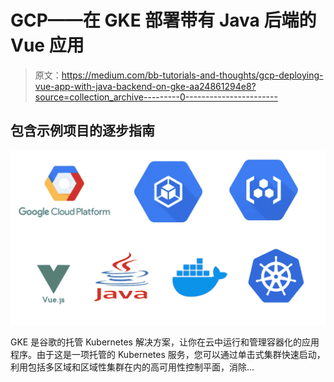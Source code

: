 # GCP——在 GKE 部署带有 Java 后端的 Vue 应用

> 原文：<https://medium.com/bb-tutorials-and-thoughts/gcp-deploying-vue-app-with-java-backend-on-gke-aa24861294e8?source=collection_archive---------0----------------------->

## 包含示例项目的逐步指南

![](img/038cc07d5ce9babb10f0b0a498765ce5.png)

GKE 是谷歌的托管 Kubernetes 解决方案，让你在云中运行和管理容器化的应用程序。由于这是一项托管的 Kubernetes 服务，您可以通过单击式集群快速启动，利用包括多区域和区域性集群在内的高可用性控制平面，消除…
